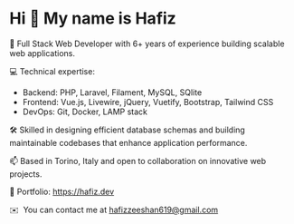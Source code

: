 Hi 👋 My name is Hafiz
======================

👋 Full Stack Web Developer with 6+ years of experience building scalable web applications.
 
💻 Technical expertise:

- Backend: PHP, Laravel, Filament, MySQL, SQlite
- Frontend: Vue.js, Livewire, jQuery, Vuetify, Bootstrap, Tailwind CSS 
- DevOps: Git, Docker, LAMP stack 

🛠️ Skilled in designing efficient database schemas and building maintainable codebases that enhance application performance. 

📫 Based in Torino, Italy and open to collaboration on innovative web projects.

🔗 Portfolio: https://hafiz.dev

✉️  You can contact me at [hafizzeeshan619@gmail.com](mailto:hafizzeeshan619@gmail.com)
